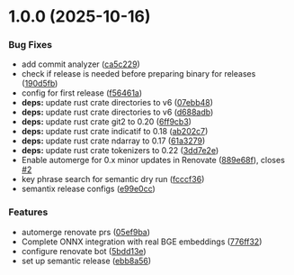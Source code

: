 # 1.0.0 (2025-10-16)


### Bug Fixes

* add commit analyzer ([ca5c229](https://github.com/yanxue06/git-semantic-search/commit/ca5c229453ef49f5f296871a97aa2507a27fa602))
* check if release is needed before preparing binary for releases ([190d5fb](https://github.com/yanxue06/git-semantic-search/commit/190d5fb252867059b615e6bc6ed741c7c1cf991b))
* config for first release ([f56461a](https://github.com/yanxue06/git-semantic-search/commit/f56461a377dedf26e429064fffc85a8757ab13d3))
* **deps:** update rust crate directories to v6 ([07ebb48](https://github.com/yanxue06/git-semantic-search/commit/07ebb48f4beae38a006ee19ab59352cb1f2da4dd))
* **deps:** update rust crate directories to v6 ([d688adb](https://github.com/yanxue06/git-semantic-search/commit/d688adb8c31e7ac9cb56a0fef46d01771b322a3e))
* **deps:** update rust crate git2 to 0.20 ([6ff9cb3](https://github.com/yanxue06/git-semantic-search/commit/6ff9cb31ccdc66ef3f23a295d2525a8adf669578))
* **deps:** update rust crate indicatif to 0.18 ([ab202c7](https://github.com/yanxue06/git-semantic-search/commit/ab202c7f8676a398d56b085c9bad24516ab08c4e))
* **deps:** update rust crate ndarray to 0.17 ([61a3279](https://github.com/yanxue06/git-semantic-search/commit/61a3279c883e65341b1539143a1432ff5f4235de))
* **deps:** update rust crate tokenizers to 0.22 ([3dd7e2e](https://github.com/yanxue06/git-semantic-search/commit/3dd7e2ecb1298c30a51489540894b2f2373013f3))
* Enable automerge for 0.x minor updates in Renovate ([889e68f](https://github.com/yanxue06/git-semantic-search/commit/889e68f42fd3fa9b84233bab7e8722d7508b845a)), closes [#2](https://github.com/yanxue06/git-semantic-search/issues/2)
* key phrase search for semantic dry run ([fcccf36](https://github.com/yanxue06/git-semantic-search/commit/fcccf3661a8894c975f69d4b11a1de42fc927eff))
* semantix release configs ([e99e0cc](https://github.com/yanxue06/git-semantic-search/commit/e99e0cc2274eb860d0c9e8d312025274f370b7b0))


### Features

* automerge  renovate prs ([05ef9ba](https://github.com/yanxue06/git-semantic-search/commit/05ef9ba72b4c9e863cc7d608bf578f150eff315c))
* Complete ONNX integration with real BGE embeddings ([776ff32](https://github.com/yanxue06/git-semantic-search/commit/776ff32201b7a6af6d33f3e64a72ff432331a2b3))
* configure renovate bot ([5bdd13e](https://github.com/yanxue06/git-semantic-search/commit/5bdd13e0047b237a16721f703debc05d8370eb8e))
* set up semantic release ([ebb8a56](https://github.com/yanxue06/git-semantic-search/commit/ebb8a569c1996ce63f1c851c06acc08be4c037ca))
